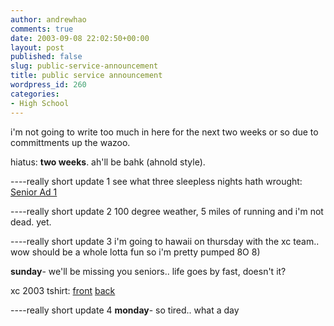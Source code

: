 ```yaml
---
author: andrewhao
comments: true
date: 2003-09-08 22:02:50+00:00
layout: post
published: false
slug: public-service-announcement
title: public service announcement
wordpress_id: 260
categories:
- High School
---
```


i'm not going to write too much in here for the next two weeks or so due to committments up the wazoo.

hiatus: **two weeks**. ah'll be bahk (ahnold style).

----really short update 1
see what three sleepless nights hath wrought:
[Senior Ad 1](http://www.g9labs.com/img/chem_ad.jpg)

----really short update 2
100 degree weather, 5 miles of running and i'm not dead. yet.

----really short update 3
i'm going to hawaii on thursday with the xc team.. wow should be a whole lotta fun so i'm pretty pumped  8O  8)

**sunday**- we'll be missing you seniors.. life goes by fast, doesn't it?

xc 2003 tshirt:
[front](http://www.g9labs.com/img/xcshirt03/frontpreview.gif)
[back](http://www.g9labs.com/img/xcshirt03/backpreview.gif)

----really short update 4
**monday**- so tired.. what a day
